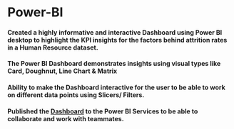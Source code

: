 # Power-BI
#### Created a highly informative and interactive Dashboard using Power BI desktop to highlight the KPI insights for the factors behind attrition rates in a Human Resource dataset.
#### The Power BI Dashboard demonstrates insights using visual types like Card, Doughnut, Line Chart & Matrix
#### Ability to make the Dashboard interactive for the user to be able to work on different data points using Slicers/ Filters.
#### Published the [Dashboard](https://github.com/ShreevaniRao/Power-BI/blob/main/HR%20Data%20Reporting.pdf) to the Power BI Services to be able to collaborate and work with teammates.

